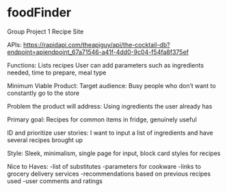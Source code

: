 # foodFinder
Group Project 1
Recipe Site

APIs: 
https://rapidapi.com/theapiguy/api/the-cocktail-db?endpoint=apiendpoint_67a71546-a41f-4dd0-9c04-f54fa8f375ef


Functions:
Lists recipes
User can add parameters such as ingredients needed, time to prepare, meal type




Minimum Viable Product:
Target audience: 
	Busy people who don’t want to constantly go to the store

Problem the product will address:
	Using ingredients the user already has


Primary goal:
Recipes for common items in fridge, genuinely useful


ID and prioritize user stories:
	I want to input a list of ingredients and have several recipes brought up

Style:
Sleek, minimalism, single page for input, block card styles for recipes 


Nice to Haves:
	-list of substitutes 
	-parameters for cookware
	-links to grocery delivery services
	-recommendations based on previous recipes used
	-user comments and ratings


